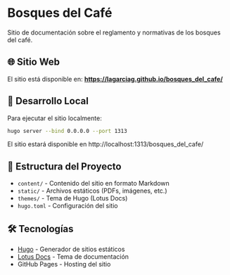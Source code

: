 # Bosques del Café

Sitio de documentación sobre el reglamento y normativas de los bosques del café.

## 🌐 Sitio Web

El sitio está disponible en: **https://lagarciag.github.io/bosques_del_cafe/**

## 🚀 Desarrollo Local

Para ejecutar el sitio localmente:

```bash
hugo server --bind 0.0.0.0 --port 1313
```

El sitio estará disponible en http://localhost:1313/bosques_del_cafe/

## 📁 Estructura del Proyecto

- `content/` - Contenido del sitio en formato Markdown
- `static/` - Archivos estáticos (PDFs, imágenes, etc.)
- `themes/` - Tema de Hugo (Lotus Docs)
- `hugo.toml` - Configuración del sitio

## 🛠️ Tecnologías

- [Hugo](https://gohugo.io/) - Generador de sitios estáticos
- [Lotus Docs](https://github.com/colinwilson/lotusdocs) - Tema de documentación
- GitHub Pages - Hosting del sitio